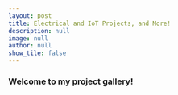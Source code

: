 ```yaml
---
layout: post
title: Electrical and IoT Projects, and More!
description: null
image: null
author: null
show_tile: false
---
```


<div class="inner">
	<h3>Welcome to my project gallery!</h3>
</div>
